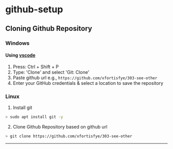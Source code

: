 # github-setup

## Cloning Github Repository

### Windows
#### Using [vscode](https://code.visualstudio.com/)
1. Press: Ctrl + Shift + P
2. Type: 'Clone' and select 'Git: Clone'
3. Paste github url e.g., `https://github.com/xfortisfye/303-see-other`
4. Enter your GitHub credentials & select a location to save the repository

### Linux
1. Install git
```bash
> sudo apt install git -y
```
2. Clone Github Repository based on github url
```bash
> git clone https://github.com/xfortisfye/303-see-other
```
-----
